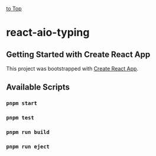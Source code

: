 [to Top](../README.md)

# react-aio-typing
## Getting Started with Create React App

This project was bootstrapped with [Create React App](https://github.com/facebook/create-react-app).

## Available Scripts

### `pnpm start`

### `pnpm test`

### `pnpm run build`

### `pnpm run eject`

